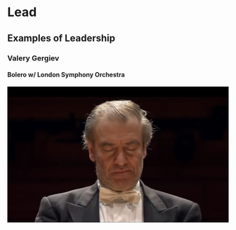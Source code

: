 # Lead

## Examples of Leadership

### Valery Gergiev

#### Bolero w/ London Symphony Orchestra

[![Valery Gergiev, Bolero w/ London Symphony Orchestra](Images/1B294538-015A-44CC-81EA-A5125AA08555.jpeg)](https://www.youtube.com/watch?v=GJVWEstu_lM)
